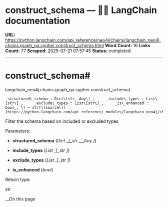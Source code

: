 # construct_schema — 🦜🔗 LangChain  documentation

**URL:** https://python.langchain.com/api_reference/neo4j/chains/langchain_neo4j.chains.graph_qa.cypher.construct_schema.html
**Word Count:** 16
**Links Count:** 77
**Scraped:** 2025-07-21 07:57:45
**Status:** completed

---

# construct\_schema\#

langchain\_neo4j.chains.graph\_qa.cypher.construct\_schema\(

    _structured\_schema : Dict\[str, Any\]_,     _include\_types : List\[str\]_,     _exclude\_types : List\[str\]_,     _is\_enhanced : bool_, \) → str[\[source\]](https://python.langchain.com/api_reference/_modules/langchain_neo4j/chains/graph_qa/cypher.html#construct_schema)\#     

Filter the schema based on included or excluded types

Parameters:     

  * **structured\_schema** \(_Dict_ _\[__str_ _,__Any_ _\]_\)

  * **include\_types** \(_List_ _\[__str_ _\]_\)

  * **exclude\_types** \(_List_ _\[__str_ _\]_\)

  * **is\_enhanced** \(_bool_\)

Return type:     

str

__On this page